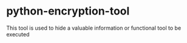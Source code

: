 # python-encryption-tool
This tool is used to hide a valuable information or functional tool to be executed
